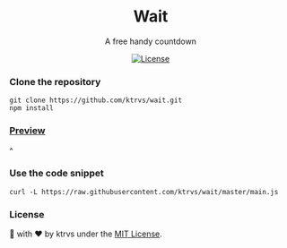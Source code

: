 <h1 align="center"> Wait </h1>
<p align="center">A free handy countdown</p>
<p align="center">
  <a href="http://vutondesign.com/MyMIT"><img src="https://img.shields.io/badge/license-MIT-blue.svg" alt="License"></a>
</p>

### Clone the repository
```
git clone https://github.com/ktrvs/wait.git
npm install
```

### [Preview](htpps://ktrvs.com/wait)
^

### Use the code snippet
```
curl -L https://raw.githubusercontent.com/ktrvs/wait/master/main.js
``` 

### License 
🎨 with ❤️ by ktrvs under the [MIT License](http://ktrvs.com/mymit/).

